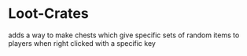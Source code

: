 # Loot-Crates
adds a way to make chests which give specific sets of random items to players when right clicked with a specific key

